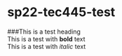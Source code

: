 # sp22-tec445-test  
###This is a test heading  
This is a test with **bold** text  
This is a test with *italic* text  
